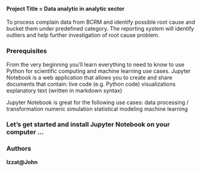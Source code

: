 #### Project Title = Data analytic in analytic sector

To process complain data from BCRM and identify possible root cause and bucket them under predefined category. The reporting system will identify outliers and help further investigation of root cause problem.

### Prerequisites

From the very beginning you’ll learn everything to need to know to use Python for scientific computing and machine learning use cases.
Jupyter Notebook is a web application that allows you to create and share documents that contain:
			live code (e.g. Python code)
			visualizations
			explanatory text (written in markdown syntax)

Jupyter Notebook is great for the following use cases:
			data processing / transformation
			numeric simulation
			statistical modeling
			machine learning

### Let’s get started and install Jupyter Notebook on your computer …

### Authors

 **Izzat@John**  

